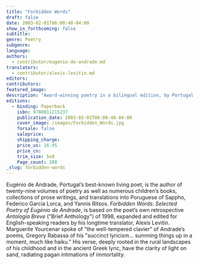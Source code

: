 ```yaml
---
title: "Forbidden Words"
draft: false
date: 2003-02-01T06:00:48-04:00
show_in_forthcoming: false
subtitle:
genre: Poetry
subgenre:
language:
authors:
  - contributor/eugenio-de-andrade.md
translators:
  - contributor/alexis-levitin.md
editors:
contributors:
featured_image:
description: "Award-winning poetry in a bilingual edition, by Portugal's best-known living poet. "
editions:
  - binding: Paperback
    isbn: 9780811215237
    publication_date: 2003-02-01T06:00:48-04:00
    cover_image: /images/Forbidden_Words.jpg
    forsale: false
    saleprice:
    shipping_charge:
    price_us: 16.95
    price_cn:
    trim_size: 5x8
    Page_count: 288
_slug: forbidden-words
---
```


Eugénio de Andrade, Portugal’s best-known living poet, is the author of twenty-nine volumes of poetry as well as numerous children’s books, collections of prose writings, and translations into Poruguese of Sappho, Federico García Lorca, and Yannis Ritsos. _Forbidden Words: Selected Poetry of Eugénio de Andrade_, is based on the poet’s own retrospective _Antologia Breve_ ("Brief Anthology") of 1998, expanded and edited for English-speaking readers by his longtime translator, Alexis Levitin. Marguerite Yourcenar spoke of "the well-tempered clavier" of Andrade’s poems, Gregory Rabassa of his "succinct lyricism... summing things up in a moment, much like haiku." His verse, deeply rooted in the rural landscapes of his childhood and in the ancient Greek lyric, have the clarity of light on sand, radiating pagan intimations of immortality.

